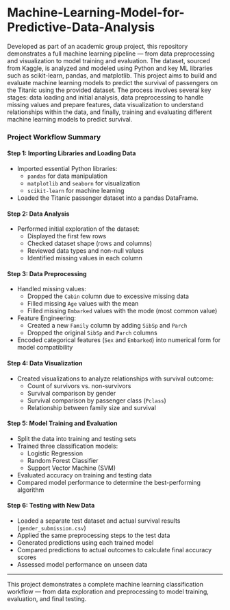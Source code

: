 # Machine-Learning-Model-for-Predictive-Data-Analysis
Developed as part of an academic group project, this repository demonstrates a full machine learning pipeline — from data preprocessing and visualization to model training and evaluation. The dataset, sourced from Kaggle, is analyzed and modeled using Python and key ML libraries such as scikit-learn, pandas, and matplotlib. This project aims to build and evaluate machine learning models to predict the survival of passengers on the Titanic using the provided dataset. The process involves several key stages: data loading and initial analysis, data preprocessing to handle missing values and prepare features, data visualization to understand relationships within the data, and finally, training and evaluating different machine learning models to predict survival.

### Project Workflow Summary

#### **Step 1: Importing Libraries and Loading Data**
- Imported essential Python libraries:
  - `pandas` for data manipulation
  - `matplotlib` and `seaborn` for visualization
  - `scikit-learn` for machine learning
- Loaded the Titanic passenger dataset into a pandas DataFrame.

#### **Step 2: Data Analysis**
- Performed initial exploration of the dataset:
  - Displayed the first few rows
  - Checked dataset shape (rows and columns)
  - Reviewed data types and non-null values
  - Identified missing values in each column

#### **Step 3: Data Preprocessing**
- Handled missing values:
  - Dropped the `Cabin` column due to excessive missing data
  - Filled missing `Age` values with the mean
  - Filled missing `Embarked` values with the mode (most common value)
- Feature Engineering:
  - Created a new `Family` column by adding `SibSp` and `Parch`
  - Dropped the original `SibSp` and `Parch` columns
- Encoded categorical features (`Sex` and `Embarked`) into numerical form for model compatibility

#### **Step 4: Data Visualization**
- Created visualizations to analyze relationships with survival outcome:
  - Count of survivors vs. non-survivors
  - Survival comparison by gender
  - Survival comparison by passenger class (`Pclass`)
  - Relationship between family size and survival

#### **Step 5: Model Training and Evaluation**
- Split the data into training and testing sets
- Trained three classification models:
  - Logistic Regression
  - Random Forest Classifier
  - Support Vector Machine (SVM)
- Evaluated accuracy on training and testing data
- Compared model performance to determine the best-performing algorithm

#### **Step 6: Testing with New Data**
- Loaded a separate test dataset and actual survival results (`gender_submission.csv`)
- Applied the same preprocessing steps to the test data
- Generated predictions using each trained model
- Compared predictions to actual outcomes to calculate final accuracy scores
- Assessed model performance on unseen data

---

This project demonstrates a complete machine learning classification workflow — from data exploration and preprocessing to model training, evaluation, and final testing.
